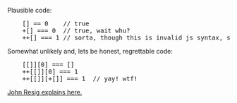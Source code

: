Plausible code:

<pre lang="javascript">
    [] == 0    // true
    +[] === 0  // true, wait whu?
    ++[] === 1 // sorta, though this is invalid js syntax, so...
</pre>

Somewhat unlikely and, lets be honest, regrettable code:

<pre lang="javascript">
    [[]][0] === []
    ++[[]][0] === 1
    ++[[]][+[]] === 1  // yay! wtf!
</pre>

[John Resig explains here.](http://news.ycombinator.com/item?id=1154338)
